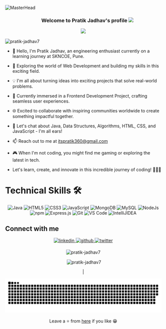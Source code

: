 ![MasterHead](https://camo.githubusercontent.com/5dc6ee33381917e41fc9c4951799268998f11a9b864399bf79a0842e4f9b194d/68747470733a2f2f692e696d6775722e636f6d2f315a76566b44632e676966)
<h3 align="center">
  &nbsp;&nbsp;&nbsp;&nbsp;&nbsp;&nbsp;&nbsp;Welcome to Pratik Jadhav's profile
  <img src="https://media.giphy.com/media/hvRJCLFzcasrR4ia7z/giphy.gif" width="28">
</h3>

<!-- Typing SVG by DenverCoder1 - https://github.com/DenverCoder1/readme-typing-svg -->
<p align="center">
<!--   <a href="https://github.com/DenverCoder1/readme-typing-svg"> -->
    <img src="https://readme-typing-svg.herokuapp.com?color=E22FE4&width=380&height=45&lines=Tech+Enthusiast;Learning+Web+Development;Nice+To+Meet+You+...&center=true"></a>

</p>

<!-- Badges template - https://github.com/badges/shields -->


 


<p align="left"> <img src="https://komarev.com/ghpvc/?username=pratik-jadhav7&label=Profile%20views&color=0e75b6&style=flat" alt="pratik-jadhav7" /> </p>



- 👋 Hello, I'm Pratik Jadhav, an engineering enthusiast currently on a learning journey at SKNCOE, Pune.
 
- 🌱 Exploring the world of Web Development and building my skills in this exciting field.


- 💡 I'm all about turning ideas into exciting projects that solve real-world problems.

-  🚀 Currently immersed in a Frontend Development Project, crafting seamless user experiences.

-  🌐 Excited to collaborate with inspiring communities worldwide to create something impactful together.

- 💬 Let's chat about Java, Data Structures, Algorithms, HTML, CSS, and JavaScript - I'm all ears!

- 📫 Reach out to me at itspratik360@gmail.com

- 🎮 When I'm not coding, you might find me gaming or exploring the latest in tech.

- Let's learn, create, and innovate in this incredible journey of coding! 🧑‍💻🌟



<h1>Technical Skills 🛠</h1>

<p align="center"> 

 <img alt="Java" src="https://img.shields.io/badge/java-%23ED8B00.svg?&style=for-the-badge&logo=java&logoColor=white" />
 <img alt="HTML5" src="https://img.shields.io/badge/html5-%23E34F26.svg?&style=for-the-badge&logo=html5&logoColor=white" />
 <img alt="CSS3" src="https://img.shields.io/badge/css3-%231572B6.svg?&style=for-the-badge&logo=css3&logoColor=white" />
 <img alt="JavaScript" src="https://img.shields.io/badge/javascript-%23323330.svg?&style=for-the-badge&logo=javascript&logoColor=%23F7DF1E" />
  <img alt="MongoDB" src="https://img.shields.io/badge/MongoDB-lightgreen?style=for-the-badge&logo=mongodb&logoColor=4EA94B" />
<img alt="MySQL" src="https://img.shields.io/badge/MySQL-gray?style=for-the-badge&logo=mysql&logoColor=4EA94B" />
 <img alt="NodeJs" src="https://img.shields.io/badge/Node.js-339933?style=for-the-badge&logo=nodedotjs&logoColor=white" />
  <img alt="npm" src="https://img.shields.io/badge/npm-CB3837?style=for-the-badge&logo=npm&logoColor=white" />
  <img alt="Express.js" src="https://img.shields.io/badge/Express.js-000000?style=for-the-badge&logo=express&logoColor=white" />
     <img alt="Git" src="https://img.shields.io/badge/Git-F05032?style=for-the-badge&logo=git&logoColor=white" />
       <img alt="VS Code" src="https://img.shields.io/badge/Visual_Studio_Code-0078D4?style=for-the-badge&logo=visual%20studio%20code&logoColor=white" />
    <img alt="IntelliJIDEA" src="https://img.shields.io/badge/IntelliJIDEA-000000.svg?style=for-the-badge&logo=intellij-idea&logoColor=white" />
    </p>


## Connect with me  
<div align="center">
 <a href="https://www.linkedin.com/in/pratikjadhav2003/" target="_blank">
<img src=https://img.shields.io/badge/linkedin-%231E77B5.svg?&style=for-the-badge&logo=linkedin&logoColor=white alt=linkedin style="margin-bottom: 5px;" />
</a>
<a href="https://github.com/Pratik-Jadhav7" target="_blank">
<img src=https://img.shields.io/badge/github-%2324292e.svg?&style=for-the-badge&logo=github&logoColor=white alt=github style="margin-bottom: 5px;" />
</a>
<a href="https://twitter.com/PratikJadhavv" target="_blank">
<img src=https://img.shields.io/badge/twitter-%2300acee.svg?&style=for-the-badge&logo=twitter&logoColor=white alt=twitter style="margin-bottom: 5px;" />
</a>




<img align="center" src="https://github-readme-streak-stats.herokuapp.com/?user=pratik-jadhav7&" alt="pratik-jadhav7" /> <p>&nbsp;<img align="center" src="https://github-readme-stats.vercel.app/api?username=pratik-jadhav7&show_icons=true&locale=en" alt="pratik-jadhav7" /></p>|

 <div align="center">
<img src="https://github.com/kothariji/kothariji/blob/master/github-user-contribution.svg"></img>
</div>

Leave a ⭐ from [here](https://github.com/Pratik-Jadhav7/Pratik-Jadhav7) if you like 😁

